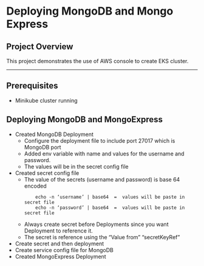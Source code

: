 # Deploying MongoDB and Mongo Express

## **Project Overview**
This project demonstrates the use of AWS console to create EKS cluster. 

---

## **Prerequisites**
- Minikube cluster running
  
## **Deploying MongoDB and MongoExpress**
- Created MongoDB Deployment
  -	Configure the deployment file to include port 27017 which is MongoDB port
  - Added env variable with name and values for the username and password.
  - The values will be in the secret config file
-	Created secret config file
     - The value of the secrets (username and password) is base 64 encoded
       ```
           echo -n ‘username’ | base64  =  values will be paste in secret file
           echo -n ‘password’ | base64  =  values will be paste in secret file
       ```
     - Always create secret before Deployments since you want Deployment to reference it.
     - The secret is reference using the “Value from” “secretKeyRef” 
- Create secret and then deployment
- Create service config file for MongoDB
- Created MongoExpress Deployment
